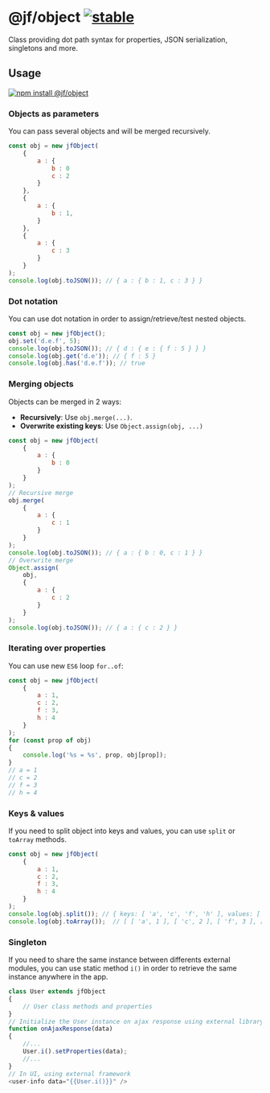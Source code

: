 # @jf/object [![stable](http://badges.github.io/stability-badges/dist/stable.svg)](http://github.com/badges/stability-badges)

Class providing dot path syntax for properties, JSON serialization, singletons and more.

## Usage

[![npm install @jf/object](https://nodei.co/npm/@jf/object.png?compact=true)](https://npmjs.org/package/@jf/object/)

### Objects as parameters

You can pass several objects and will be merged recursively.

```js
const obj = new jfObject(
    {
        a : {
            b : 0
            c : 2
        }
    },
    {
        a : {
            b : 1,
        }
    },
    {
        a : {
            c : 3
        }
    }
);
console.log(obj.toJSON()); // { a : { b : 1, c : 3 } }
```

### Dot notation

You can use dot notation in order to assign/retrieve/test nested objects.

```js
const obj = new jfObject();
obj.set('d.e.f', 5);
console.log(obj.toJSON()); // { d : { e : { f : 5 } } }
console.log(obj.get('d.e')); // { f : 5 }
console.log(obj.has('d.e.f')); // true
```

### Merging objects

Objects can be merged in 2 ways:

* **Recursively**: Use `obj.merge(...)`.
* **Overwrite existing keys**: Use `Object.assign(obj, ...)`

```js
const obj = new jfObject(
    {
        a : {
            b : 0
        }
    }
);
// Recursive merge
obj.merge(
    {
        a : {
            c : 1
        }
    }
);
console.log(obj.toJSON()); // { a : { b : 0, c : 1 } }
// Overwrite merge
Object.assign(
    obj,
    {
        a : {
            c : 2
        }
    }
);
console.log(obj.toJSON()); // { a : { c : 2 } }
```

### Iterating over properties

You can use new `ES6` loop `for..of`:

```js
const obj = new jfObject(
    {
        a : 1,
        c : 2,
        f : 3,
        h : 4
    }
);
for (const prop of obj)
{
    console.log('%s = %s', prop, obj[prop]);    
}
// a = 1
// c = 2
// f = 3
// h = 4
```

### Keys & values

If you need to split object into keys and values, you can use `split` or `toArray` methods.


```js
const obj = new jfObject(
    {
        a : 1,
        c : 2,
        f : 3,
        h : 4
    }
);
console.log(obj.split()); // { keys: [ 'a', 'c', 'f', 'h' ], values: [ 1, 2, 3, 4 ] }
console.log(obj.toArray());  // [ [ 'a', 1 ], [ 'c', 2 ], [ 'f', 3 ], [ 'h', 4 ] ]
```

### Singleton

If you need to share the same instance between differents external modules,
you can use static method `i()` in order to retrieve the same instance
anywhere in the app.

```js
class User extends jfObject
{
    // User class methods and properties
}
// Initialize the User instance on ajax response using external library:
function onAjaxResponse(data)
{
    //...
    User.i().setProperties(data);
    //...
}
// In UI, using external framework
<user-info data="{{User.i()}}" />
```
